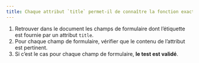 ```yaml
---
title: Chaque attribut `title` permet-il de connaître la fonction exacte du [champ de formulaire](#champ-de-saisie-de-formulaire) auquel il est associé ?
---
```


1. Retrouver dans le document les champs de formulaire dont l’étiquette est fournie par un attribut `title`.
2. Pour chaque champ de formulaire, vérifier que le contenu de l’attribut est pertinent.
3. Si c’est le cas pour chaque champ de formulaire, **le test est validé**.
